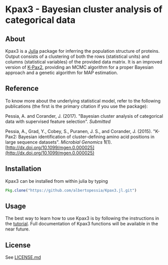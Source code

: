 # Kpax3 - Bayesian cluster analysis of categorical data
## About
Kpax3 is a [Julia](http://julialang.org/) package for inferring the population structure of proteins. Output consists of a clustering of both the rows (statistical units) and columns (statistical variables) of the provided data matrix. It is an improved version of [K-Pax2](https://github.com/albertopessia/kpax2/), providing an MCMC algorithm for a proper Bayesian approach and a genetic algorithm for MAP estimation.

## Reference
To know more about the underlying statistical model, refer to the following publications (the first is the primary citation if you use the package):

Pessia, A. and Corander, J. (2017). "Bayesian cluster analysis of categorical data with supervised feature selection". _Submitted_

Pessia, A., Grad, Y., Cobey, S., Puranen, J. S., and Corander, J. (2015). "K-Pax2: Bayesian identification of cluster-defining amino acid positions in large sequence datasets". _Microbial Genomics_ **1**(1). [http://dx.doi.org/10.1099/mgen.0.000025](http://dx.doi.org/10.1099/mgen.0.000025)

## Installation
Kpax3 can be installed from within julia by typing

```julia
Pkg.clone("https://github.com/albertopessia/Kpax3.jl.git")
```

## Usage
The best way to learn how to use Kpax3 is by following the instructions in the [tutorial](tutorial/Kpax3_tutorial.jl). Full documentation of Kpax3 functions will be available in the near future.

## License
See [LICENSE.md](LICENSE.md)
